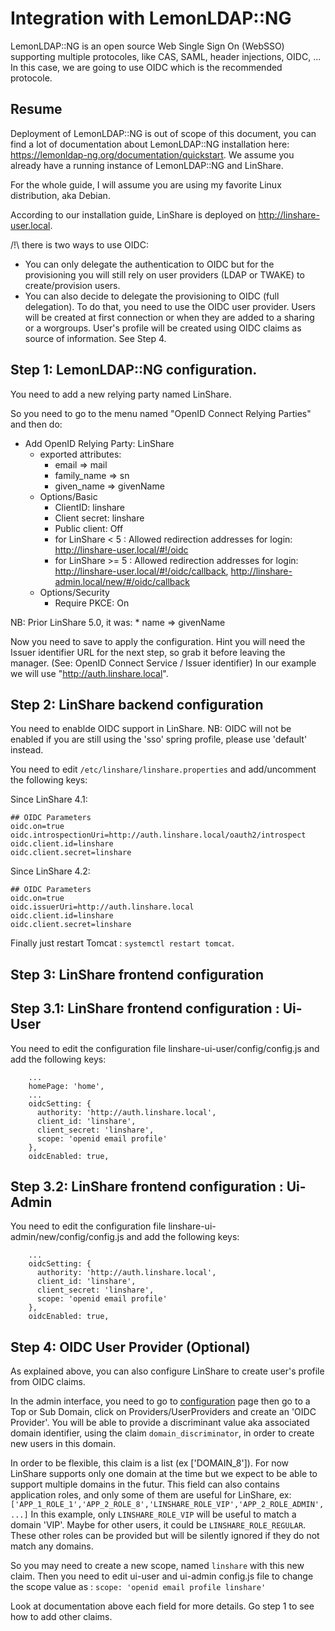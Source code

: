 # Integration with LemonLDAP::NG

LemonLDAP::NG is an open source Web Single Sign On (WebSSO) supporting multiple
protocoles, like CAS, SAML, header injections, OIDC, ... In this case, we are
going to use OIDC which is the recommended protocole.


## Resume


Deployment of LemonLDAP::NG is out of scope of this document, you can find a
lot of documentation about LemonLDAP::NG installation here: https://lemonldap-ng.org/documentation/quickstart.
We assume you already have a running instance of LemonLDAP::NG and LinShare.

For the whole guide, I will assume you are using my favorite Linux distribution, aka Debian.

According to our installation guide, LinShare is deployed on http://linshare-user.local.


/!\ there is two ways to use OIDC:
  * You can only delegate the authentication to OIDC but for the provisioning
    you will still rely on user providers (LDAP or TWAKE) to create/provision
    users.
  * You can also decide to delegate the provisioning to OIDC (full delegation).
    To do that, you need to use the OIDC user provider. Users will be created at
    first connection or when they are added to a sharing or a worgroups. User's
    profile will be created using OIDC claims as source of information. See Step 4.


## Step 1: LemonLDAP::NG configuration.

You need to add a new relying party named LinShare.

So you need to go to the menu named "OpenID Connect Relying Parties" and then
do:
* Add OpenID Relying Party: LinShare
  * exported attributes:
    * email => mail
    * family_name => sn
    * given_name => givenName
  * Options/Basic
    * ClientID: linshare
    * Client secret: linshare
    * Public client: Off
    * for LinShare < 5 : Allowed redirection addresses for login: http://linshare-user.local/#!/oidc
    * for LinShare >= 5 : Allowed redirection addresses for login: http://linshare-user.local/#!/oidc/callback, http://linshare-admin.local/new/#/oidc/callback
  * Options/Security
    * Require PKCE: On

NB: Prior LinShare 5.0, it was:
    * name => givenName

Now you need to save to apply the configuration. 
Hint you will need the Issuer identifier URL for the next step, so grab it
before leaving the manager. (See: OpenID Connect Service / Issuer identifier)
In our example we will use "http://auth.linshare.local".

## Step 2: LinShare backend configuration

You need to enablde OIDC support in LinShare.
NB: OIDC will not be enabled if you are still using the 'sso' spring profile,
please use 'default' instead.


You need to edit `/etc/linshare/linshare.properties` and add/uncomment the following keys:

Since LinShare 4.1:
```
## OIDC Parameters
oidc.on=true
oidc.introspectionUri=http://auth.linshare.local/oauth2/introspect
oidc.client.id=linshare
oidc.client.secret=linshare
```

Since LinShare 4.2:
```
## OIDC Parameters
oidc.on=true
oidc.issuerUri=http://auth.linshare.local
oidc.client.id=linshare
oidc.client.secret=linshare
```

Finally just restart Tomcat : `systemctl restart tomcat`.


## Step 3: LinShare frontend configuration

## Step 3.1: LinShare frontend configuration : Ui-User

You need to edit the configuration file linshare-ui-user/config/config.js
and add the following keys:

```
    ...
    homePage: 'home',
    ...
    oidcSetting: {
      authority: 'http://auth.linshare.local',
      client_id: 'linshare',
      client_secret: 'linshare',
      scope: 'openid email profile'
    },
    oidcEnabled: true,

```

## Step 3.2: LinShare frontend configuration : Ui-Admin

You need to edit the configuration file linshare-ui-admin/new/config/config.js
and add the following keys:

```
    ...
    oidcSetting: {
      authority: 'http://auth.linshare.local',
      client_id: 'linshare',
      client_secret: 'linshare',
      scope: 'openid email profile'
    },
    oidcEnabled: true,

```

## Step 4: OIDC User Provider (Optional)

As explained above, you can also configure LinShare to create user's profile
from OIDC claims.

In the admin interface, you need to go to [configuration](https://admin.linshare-5-0-on-commit.integration-linshare.org/new/#/configuration)
page then go to a Top or Sub Domain, click on Providers/UserProviders and create
an 'OIDC Provider'. You will be able to provide a discriminant value aka associated
domain identifier, using the claim `domain_discriminator`, in order to create new users in this domain.

In order to be flexible, this claim is a list (ex ['DOMAIN_8']). For now
LinShare supports only one domain at the time but we expect to be able to
support multiple domains in the futur. This field can also contains application roles, and
only some of them are useful for LinShare, ex: `['APP_1_ROLE_1','APP_2_ROLE_8','LINSHARE_ROLE_VIP','APP_2_ROLE_ADMIN', ...]`
In this example, only `LINSHARE_ROLE_VIP` will be useful to match a domain 'VIP'.
Maybe for other users, it could be `LINSHARE_ROLE_REGULAR`. These other roles can
be provided but will be silently ignored if they do not match any domains.

So you may need to create a new scope, named `linshare` with this new claim.
Then you need to edit ui-user and ui-admin config.js file to change the scope
value as : `scope: 'openid email profile linshare'`


Look at documentation above each field for more details. Go step 1 to see how to
add other claims.

